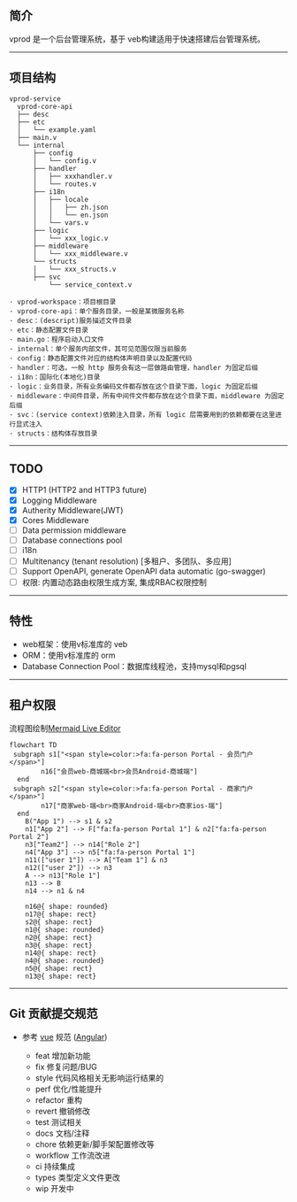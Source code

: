 ## 简介
vprod 是一个后台管理系统，基于 veb构建适用于快速搭建后台管理系统。

-------------
## 项目结构
```text
vprod-service
  vprod-core-api
  ├── desc
  ├── etc
  │   └── example.yaml
  ├── main.v
  └── internal
      ├── config
      │   └── config.v
      ├── handler
      │   ├── xxxhandler.v
      │   └── routes.v
      ├── i18n
      │   ├── locale
      │   │   ├── zh.json
      │   │   └── en.json
      │   └── vars.v
      ├── logic
      │   └── xxx_logic.v
      ├── middleware
      │   └── xxx_middleware.v
      └── structs
      │   └── xxx_structs.v
      ├── svc
          └── service_context.v

· vprod-workspace：项目根目录
· vprod-core-api：单个服务目录，一般是某微服务名称
· desc：(descript)服务描述文件目录
· etc：静态配置文件目录
· main.go：程序启动入口文件
· internal：单个服务内部文件，其可见范围仅限当前服务
· config：静态配置文件对应的结构体声明目录以及配置代码
· handler：可选，一般 http 服务会有这一层做路由管理，handler 为固定后缀
· i18n：国际化(本地化)目录
· logic：业务目录，所有业务编码文件都存放在这个目录下面，logic 为固定后缀
· middleware：中间件目录，所有中间件文件都存放在这个目录下面，middleware 为固定后缀
· svc：(service context)依赖注入目录，所有 logic 层需要用到的依赖都要在这里进行显式注入
· structs：结构体存放目录
````

-------------
## TODO
- [x] HTTP1 (HTTP2 and HTTP3 future)
- [x] Logging Middleware
- [x] Autherity Middleware(JWT)
- [x] Cores Middleware
- [ ] Data permission middleware
- [ ] Database connections pool
- [ ] i18n
- [ ] Multitenancy (tenant resolution) [多租户、多团队、多应用]
- [ ] Support OpenAPI, generate OpenAPI data automatic (go-swagger)
- [ ] 权限: 内置动态路由权限生成方案, 集成RBAC权限控制
-------------
## 特性

- web框架：使用v标准库的 veb
- ORM：使用v标准库的 orm
- Database Connection Pool：数据库线程池，支持mysql和pgsql

-------------
## 租户权限
流程图绘制[Mermaid Live Editor](https://www.mermaidchart.com/play?utm_source=mermaid_live_editor&utm_medium=toggle#pako:eNqFj82LwjAQxf-VIQfRQw790IUgZStV2NsevJk9xCZVoTtT0sqyiP-7jYki-HUK837vvckcWEnaMME45xJLwmq3ERIBavVP-06AVhtrJJ5xVdNfuVW2g2XhPAD5SrKlUb8QSfYDnMN0bbP-zWA2lCxvGgdG3js760WfqJSoFG-MbQnhm2ynal8wgPkTHPfY12C08s2xX5nB4nUlxu87k3DHtRMjl0zDquTqzAMNudSP4xc_8M7CGydD14ja0k73bOSWfDjti1o3X078PEC7VY0RYGmP2uhjIPENMWV3kZPHcvq0Z3wXYMcT5OucmA)

```
flowchart TD
 subgraph s1["<span style=color:>fa:fa-person Portal - 会员门户</span>"]
        n16["会员web-商城端<br>会员Android-商城端"]
  end
 subgraph s2["<span style=color:>fa:fa-person Portal - 商家门户</span>"]
        n17["商家web-端<br>商家Android-端<br>商家ios-端"]
  end
    B("App 1") --> s1 & s2
    n1["App 2"] --> F["fa:fa-person Portal 1"] & n2["fa:fa-person Portal 2"]
    n3["Team2"] --> n14["Role 2"]
    n4["App 3"] --> n5["fa:fa-person Portal 1"]
    n11(["user 1"]) --> A["Team 1"] & n3
    n12(["user 2"]) --> n3
    A --> n13["Role 1"]
    n13 --> B
    n14 --> n1 & n4

    n16@{ shape: rounded}
    n17@{ shape: rect}
    s2@{ shape: rect}
    n1@{ shape: rounded}
    n2@{ shape: rect}
    n3@{ shape: rect}
    n14@{ shape: rect}
    n4@{ shape: rounded}
    n5@{ shape: rect}
    n13@{ shape: rect}
```

-------------
## Git 贡献提交规范

- 参考 [vue](https://github.com/vuejs/vue/blob/dev/.github/COMMIT_CONVENTION.md) 规范 ([Angular](https://github.com/conventional-changelog/conventional-changelog/tree/master/packages/conventional-changelog-angular))

    - feat 增加新功能
    - fix 修复问题/BUG
    - style 代码风格相关无影响运行结果的
    - perf 优化/性能提升
    - refactor 重构
    - revert 撤销修改
    - test 测试相关
    - docs 文档/注释
    - chore 依赖更新/脚手架配置修改等
    - workflow 工作流改进
    - ci 持续集成
    - types 类型定义文件更改
    - wip 开发中
